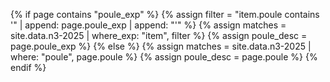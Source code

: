 {% if page contains "poule_exp" %}
{%   assign filter = "item.poule contains '" | append: page.poule_exp | append: "'" %}
{%   assign matches = site.data.n3-2025 | where_exp: "item", filter %}
{%   assign poule_desc = page.poule_exp %}
{% else %}
{%   assign matches = site.data.n3-2025 | where: "poule", page.poule %}
{%   assign poule_desc = page.poule %}
{% endif %}